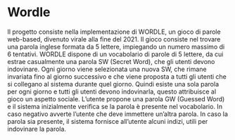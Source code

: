 # Wordle
Il progetto consiste nella implementazione di WORDLE, un gioco di parole web-based, divenuto virale alla fine del 2021.  Il gioco consiste nel trovare una parola inglese formata da 5 lettere, impiegando un numero massimo di 6 tentativi. WORDLE dispone di un vocabolario di parole di 5 lettere, da cui estrae casualmente una parola SW (Secret Word), che gli utenti devono indovinare. Ogni giorno viene selezionata una nuova SW, che rimane invariata fino al giorno successivo e che viene proposta a tutti gli utenti che si collegano al sistema durante quel giorno. Quindi esiste una sola parola per ogni giorno e tutti gli utenti devono indovinarla, questo attribuisce al gioco un aspetto sociale. L’utente propone una parola GW (Guessed Word) e il sistema inizialmente verifica se la parola è presente nel vocabolario. In caso negativo avverte l’utente che deve immettere un’altra parola. In caso la parola sia presente, il sistema fornisce all’utente alcuni indizi, utili per indovinare la parola.
